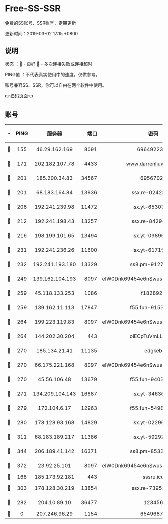 # Free-SS-SSR

免费的SS账号、SSR账号，定期更新

更新时间：2019-03-02 17:15 +0800

## 说明

状态     ：🙂 - 良好 🙁 - 多次连接失败或连接超时

PING值   ：不代表真实使用中的速度，仅供参考。

账号兼容SS、SSR，你可以自由在两个软件中使用。

👉[扫码页面](https://liesauer.github.io/free-ss-ssr.github.io/)👈

## 账号

|-|PING|服务器|端口|密码|加密方式|区域|
|:----:|:----:|:-----:|-----:|:----:|:----:|:----:|
|🙂|155|46.29.162.169|8091|6964922356|aes-256-cfb|RU|
|🙂|171|202.182.107.78|4433|www.darrenliuwei.com|aes-256-cfb|JP|
|🙂|201|185.200.34.83|34567|69567020|aes-256-cfb|US|
|🙂|201|68.183.164.84|13936|ssx.re-02428773|aes-256-cfb|US|
|🙂|206|192.241.239.98|11472|isx.yt-65303536|aes-256-cfb|US|
|🙂|212|192.241.198.43|13257|ssx.re-84294373|aes-256-cfb|US|
|🙂|216|198.199.101.65|13494|isx.yt-09896411|aes-256-cfb|US|
|🙂|231|192.241.236.26|11600|isx.yt-61715029|aes-256-cfb|US|
|🙂|232|192.241.193.180|13329|ss8.pm-91273278|aes-256-cfb|US|
|🙂|249|139.162.104.193|8097|eIW0Dnk69454e6nSwuspv9DmS201tQ0D|aes-256-cfb|JP|
|🙂|259|45.118.133.253|1086|f1828920|aes-256-cfb|SG|
|🙂|259|139.162.11.113|17847|f55.fun-91530926|aes-256-cfb|SG|
|🙂|264|199.223.119.83|8097|eIW0Dnk69454e6nSwuspv9DmS201tQ0D|aes-256-cfb|US|
|🙂|264|144.202.30.204|443|oiECpTuVmLLxk4Ts|aes-256-cfb|US|
|🙂|270|185.134.21.41|11135|edgkeb|aes-256-cfb|GB|
|🙂|270|66.175.221.168|8097|eIW0Dnk69454e6nSwuspv9DmS201tQ0D|aes-256-cfb|US|
|🙂|270|45.56.106.48|13679|f55.fun-94035018|aes-256-cfb|US|
|🙂|271|134.209.104.143|16887|isx.yt-34636284|aes-256-cfb|SG|
|🙂|279|172.104.6.17|12963|f55.fun-54984893|aes-256-cfb|US|
|🙂|280|178.128.93.168|14829|isx.yt-02296578|aes-256-cfb|SG|
|🙂|311|68.183.189.217|11386|isx.yt-59292721|aes-256-cfb|SG|
|🙂|344|206.189.41.142|16371|ss8.pm-85330521|aes-256-cfb|SG|
|🙂|372|23.92.25.101|8097|eIW0Dnk69454e6nSwuspv9DmS201tQ0D|aes-256-cfb|US|
|🙂|168|185.173.92.181|443|sssru.icu|rc4-md5|RU|
|🙂|303|178.128.30.219|13854|ssx.re-73952571|aes-256-cfb|SG|
|🙁|282|204.10.89.10|36477|123456|aes-256-cfb|US|
|🙁|0|207.246.96.29|1154|65496879|chacha20|US|
